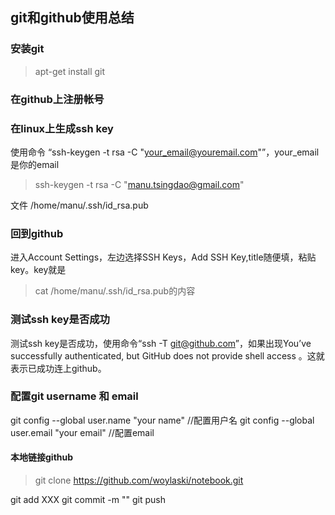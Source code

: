 ## git和github使用总结

### 安装git
>apt-get install git

### 在github上注册帐号

### 在linux上生成ssh key
使用命令 “ssh-keygen -t rsa -C "your_email@youremail.com"”，your_email是你的email

>ssh-keygen -t rsa -C "manu.tsingdao@gmail.com"

文件 /home/manu/.ssh/id_rsa.pub

### 回到github
进入Account Settings，左边选择SSH Keys，Add SSH Key,title随便填，粘贴key。key就是

>cat /home/manu/.ssh/id_rsa.pub的内容

### 测试ssh key是否成功

测试ssh key是否成功，使用命令“ssh -T git@github.com”，如果出现You’ve successfully authenticated, but GitHub does not provide shell access 。这就表示已成功连上github。

### 配置git username 和 email
git config --global user.name "your name" //配置用户名
git config --global user.email "your email" //配置email

#### 本地链接github
>git clone https://github.com/woylaski/notebook.git

git add XXX
git commit -m ""
git push
